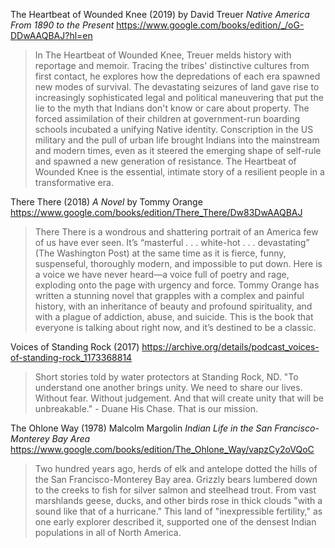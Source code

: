 The Heartbeat of Wounded Knee (2019) by David Treuer
_Native America From 1890 to the Present_
https://www.google.com/books/edition/_/oG-DDwAAQBAJ?hl=en

> In The Heartbeat of Wounded Knee, Treuer melds history with
> reportage and memoir. Tracing the tribes' distinctive cultures from
> first contact, he explores how the depredations of each era spawned
> new modes of survival. The devastating seizures of land gave rise to
> increasingly sophisticated legal and political maneuvering that put
> the lie to the myth that Indians don't know or care about
> property. The forced assimilation of their children at
> government-run boarding schools incubated a unifying Native
> identity. Conscription in the US military and the pull of urban life
> brought Indians into the mainstream and modern times, even as it
> steered the emerging shape of self-rule and spawned a new generation
> of resistance. The Heartbeat of Wounded Knee is the essential,
> intimate story of a resilient people in a transformative era.

There There (2018) _A Novel_ by Tommy Orange
https://www.google.com/books/edition/There_There/Dw83DwAAQBAJ

> There There is a wondrous and shattering portrait of an America few
> of us have ever seen. It’s “masterful . . . white-hot
> . . . devastating” (The Washington Post) at the same time as it is
> fierce, funny, suspenseful, thoroughly modern, and impossible to put
> down. Here is a voice we have never heard—a voice full of poetry and
> rage, exploding onto the page with urgency and force. Tommy Orange
> has written a stunning novel that grapples with a complex and
> painful history, with an inheritance of beauty and profound
> spirituality, and with a plague of addiction, abuse, and
> suicide. This is the book that everyone is talking about right now,
> and it’s destined to be a classic.

Voices of Standing Rock (2017)
https://archive.org/details/podcast_voices-of-standing-rock_1173368814

> Short stories told by water protectors at Standing Rock, ND. "To
> understand one another brings unity. We need to share our
> lives. Without fear. Without judgement. And that will create unity
> that will be unbreakable." - Duane His Chase. That is our mission.

The Ohlone Way (1978) Malcolm Margolin
_Indian Life in the San Francisco-Monterey Bay Area_
https://www.google.com/books/edition/The_Ohlone_Way/vapzCy2oVQoC

> Two hundred years ago, herds of elk and antelope dotted the hills of
> the San Francisco-Monterey Bay area. Grizzly bears lumbered down to
> the creeks to fish for silver salmon and steelhead trout. From vast
> marshlands geese, ducks, and other birds rose in thick clouds "with
> a sound like that of a hurricane." This land of "inexpressible
> fertility," as one early explorer described it, supported one of the
> densest Indian populations in all of North America.
